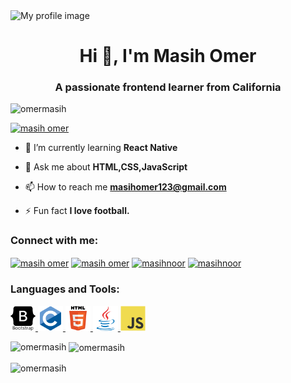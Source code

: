 <img height="200px" src="Masihullah Omer-modified.png" alt="My profile image">
<h1 align="center">Hi 👋, I'm Masih Omer</h1>
<h3 align="center">A passionate frontend learner from California</h3>

<p align="left"> <img src="https://komarev.com/ghpvc/?username=omermasih&label=Profile%20views&color=0e75b6&style=flat" alt="omermasih" /> </p>

<p align="left"> <a href="https://twitter.com/masih omer" target="blank"><img src="https://img.shields.io/twitter/follow/masih omer?logo=twitter&style=for-the-badge" alt="masih omer" /></a> </p>

- 🌱 I’m currently learning **React Native**

- 💬 Ask me about **HTML,CSS,JavaScript**

- 📫 How to reach me **masihomer123@gmail.com**

- ⚡ Fun fact **I love football.**

<h3 align="left">Connect with me:</h3>
<p align="left">
<a href="https://twitter.com/masih omer" target="blank"><img align="center" src="https://raw.githubusercontent.com/rahuldkjain/github-profile-readme-generator/master/src/images/icons/Social/twitter.svg" alt="masih omer" height="30" width="40" /></a>
<a href="https://linkedin.com/in/masih omer" target="blank"><img align="center" src="https://raw.githubusercontent.com/rahuldkjain/github-profile-readme-generator/master/src/images/icons/Social/linked-in-alt.svg" alt="masih omer" height="30" width="40" /></a>
<a href="https://fb.com/masihnoor" target="blank"><img align="center" src="https://raw.githubusercontent.com/rahuldkjain/github-profile-readme-generator/master/src/images/icons/Social/facebook.svg" alt="masihnoor" height="30" width="40" /></a>
<a href="https://instagram.com/masihnoor" target="blank"><img align="center" src="https://raw.githubusercontent.com/rahuldkjain/github-profile-readme-generator/master/src/images/icons/Social/instagram.svg" alt="masihnoor" height="30" width="40" /></a>
</p>

<h3 align="left">Languages and Tools:</h3>
<p align="left"> <a href="https://getbootstrap.com" target="_blank" rel="noreferrer"> <img src="https://raw.githubusercontent.com/devicons/devicon/master/icons/bootstrap/bootstrap-plain-wordmark.svg" alt="bootstrap" width="40" height="40"/> </a> <a href="https://www.cprogramming.com/" target="_blank" rel="noreferrer"> <img src="https://raw.githubusercontent.com/devicons/devicon/master/icons/c/c-original.svg" alt="c" width="40" height="40"/> </a> <a href="https://www.w3.org/html/" target="_blank" rel="noreferrer"> <img src="https://raw.githubusercontent.com/devicons/devicon/master/icons/html5/html5-original-wordmark.svg" alt="html5" width="40" height="40"/> </a> <a href="https://www.java.com" target="_blank" rel="noreferrer"> <img src="https://raw.githubusercontent.com/devicons/devicon/master/icons/java/java-original.svg" alt="java" width="40" height="40"/> </a> <a href="https://developer.mozilla.org/en-US/docs/Web/JavaScript" target="_blank" rel="noreferrer"> <img src="https://raw.githubusercontent.com/devicons/devicon/master/icons/javascript/javascript-original.svg" alt="javascript" width="40" height="40"/> </a> </p>

<p><img align="left" src="https://github-readme-stats.vercel.app/api/top-langs?username=omermasih&show_icons=true&locale=en&layout=compact" alt="omermasih" /></p>

<p>&nbsp;<img align="center" src="https://github-readme-stats.vercel.app/api?username=omermasih&show_icons=true&locale=en" alt="omermasih" /></p>

<p><img align="center" src="https://github-readme-streak-stats.herokuapp.com/?user=omermasih&" alt="omermasih" /></p>

